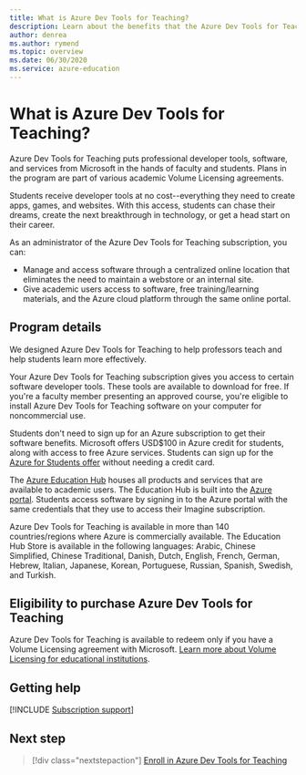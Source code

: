 ```yaml
---
title: What is Azure Dev Tools for Teaching?
description: Learn about the benefits that the Azure Dev Tools for Teaching program can offer to educators and students.
author: denrea
ms.author: rymend
ms.topic: overview
ms.date: 06/30/2020
ms.service: azure-education
---
```


# What is Azure Dev Tools for Teaching?

Azure Dev Tools for Teaching puts professional developer tools, software, and services from Microsoft in the hands of faculty and students. Plans in the program are part of various academic Volume Licensing agreements.

Students receive developer tools at no cost--everything they need to create apps, games, and websites. With this access, students can chase their dreams, create the next breakthrough in technology, or get a head start on their career.

As an administrator of the Azure Dev Tools for Teaching subscription, you can:

- Manage and access software through a centralized online location that eliminates the need to maintain a webstore or an internal site.
- Give academic users access to software, free training/learning materials, and the Azure cloud platform through the same online portal.

## Program details

We designed Azure Dev Tools for Teaching to help professors teach and help students learn more effectively.

Your Azure Dev Tools for Teaching subscription gives you access to certain software developer tools. These tools are available to download for free. If you're a faculty member presenting an approved course, you're eligible to install Azure Dev Tools for Teaching software on your computer for noncommercial use.

Students don't need to sign up for an Azure subscription to get their software benefits. Microsoft offers USD$100 in Azure credit for students, along with access to free Azure services. Students can sign up for the [Azure for Students offer](azure-students-program.md) without needing a credit card.

The [Azure Education Hub](https://azureforeducation.microsoft.com/devtools) houses all products and services that are available to academic users. The Education Hub is built into the [Azure portal](https://portal.azure.com/). Students access software by signing in to the Azure portal with the same credentials that they use to access their Imagine subscription.

Azure Dev Tools for Teaching is available in more than 140 countries/regions where Azure is commercially available. The Education Hub Store is available in the following languages: Arabic, Chinese Simplified, Chinese Traditional, Danish, Dutch, English, French, German, Hebrew, Italian, Japanese, Korean, Portuguese, Russian, Spanish, Swedish, and Turkish.

## Eligibility to purchase Azure Dev Tools for Teaching

Azure Dev Tools for Teaching is available to redeem only if you have a Volume Licensing agreement with Microsoft. [Learn more about Volume Licensing for educational institutions](https://aka.ms/ees).

## Getting help

[!INCLUDE [Subscription support](../../../includes/edu-dev-tools-program-support.md)]

## Next step

> [!div class="nextstepaction"]
> [Enroll in Azure Dev Tools for Teaching](enroll-renew-subscription.md)
